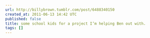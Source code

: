 ```yaml
---
url: http://billybrown.tumblr.com/post/6488340150
created_at: 2011-06-13 14:42 UTC
published: false
title: some school kids for a project I’m helping Ben out with.
tags: []
---
```



